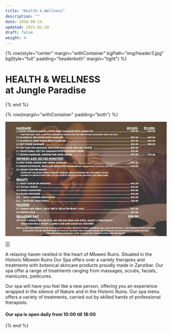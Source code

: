```yaml
---
title: "Health & Wellness"
description: ""
date: 2018-09-14
updated: 2021-02-20
draft: false
weight: 4
---
```


<!-- section 1 (header) -->

{% row(style="center" margin="withContainer" bgPath="img/header3.jpg" bgStyle="full" padding="headerboth" margin="tight") %}

<h1 class="text-white">HEALTH & WELLNESS<br>at Jungle Paradise</h1>

{% end %}


<div class="container mx-auto"> 

<!-- section 2 -->

{% row(margin="withContainer" padding="both") %}

![Image](./img/price_list.jpg#mx-auto)

|||


A relaxing haven nestled in the heart of Mbweni Ruins. Situated in the Historic Mbweni Ruins Our Spa offers over a variety therapies and treatments with botanical skincare products proudly made in Zanzibar. Our spa offer a range of treatments ranging from massages, scrubs, facials, manicures, pedicures.


Our spa will have you feel like a new person, offering you an experience wrapped in the silence of Nature and in the Historic Ruins. Our spa menu offers a variety of treatments, carried out by skilled hands of professional therapists. 

#### Our spa is open daily from 10:00 till 18:00 


{% end %}


</div>







